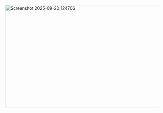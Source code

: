 

<img width="980" height="340" alt="Screenshot 2025-09-20 124706" src="https://github.com/user-attachments/assets/4d7ccbe4-50f4-4ef7-a9c6-9dbf94f8d19f" />
